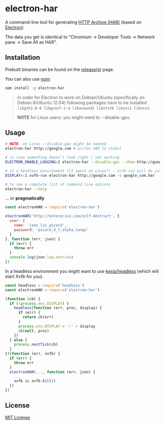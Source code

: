 # electron-har

A command-line tool for generating [HTTP Archive (HAR)](http://www.softwareishard.com/blog/har-12-spec/) (based on [Electron](http://electron.atom.io/)).

The data you get is identical to "Chromium -> Developer Tools -> Network pane -> Save All as HAR".

## Installation

Prebuilt binaries can be found on the [release(s)](https://github.com/shyiko/electron-har/releases) page.

You can also use [npm](https://www.npmjs.com/):

```sh
npm install -g electron-har
```

> In order for Electron to work on Debian/Ubuntu (specifically on Debian 8/Ubuntu 12.04)
following packages have to be installed `libgtk2.0-0 libgconf-2-4 libasound2 libxtst6 libxss1 libnss3`.

> **NOTE** for Linux users: you might need to --disable-gpu.

## Usage

```sh
# NOTE: on Linux --disable-gpu might be needed
electron-har http://google.com # writes HAR to stdout

# in case something doesn't look right / not working
ELECTRON_ENABLE_LOGGING=1 electron-har --disable-gpu --show http://google.com 2>electron.log

# in a headless environment (CI agent on Linux?) - xvfb-run will do just fine 
DISPLAY=:1 xvfb-run electron-har http://google.com -o google_com.har

# to see a complete list of command line options
electron-har --help
```

... or **pragmatically**

```js
const electronHAR = require('electron-har')

electronHAR('http://enterprise.com/self-destruct', {
  user: {
    name: 'jean_luc_picard',
    password: 'picard_4_7_alpha_tango'
  }
}, function (err, json) {
  if (err) {
    throw err
  }
  console.log(json.log.entries)
})
```

In a headless environment you might want to use [kesla/headless](https://github.com/kesla/node-headless) (which will start Xvfb for you). 

```js
const headless = require('headless')
const electronHAR = require('electron-har')

(function (cb) {
  if (!process.env.DISPLAY) {
    headless(function (err, proc, display) {
      if (err) {
        return cb(err)
      }
      process.env.DISPLAY = ':' + display
      cb(null, proc)
    })
  } else {
    process.nextTick(cb)
  }
})(function (err, xvfb) {
  if (err) {
    throw err
  }
  electronHAR(..., function (err, json) {
    ...
    xvfb && xvfb.kill()
  })
})
```

## License

[MIT License](https://github.com/shyiko/electron-har/blob/master/LICENSE)
